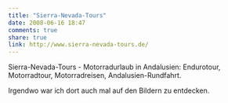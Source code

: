 ```yaml
---
title: "Sierra-Nevada-Tours"
date: 2008-06-16 18:47
comments: true
share: true
link: http://www.sierra-nevada-tours.de/
---
```

Sierra-Nevada-Tours - Motorradurlaub in Andalusien: Endurotour, Motorradtour, Motorradreisen, Andalusien-Rundfahrt.

Irgendwo war ich dort auch mal auf den Bildern zu entdecken.
